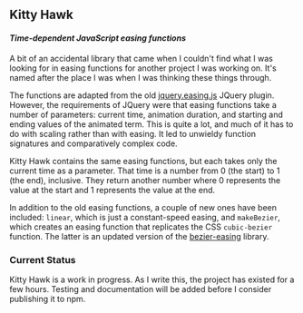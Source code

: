 ## Kitty Hawk
#### *Time-dependent JavaScript easing functions*

A bit of an accidental library that came when I couldn't find what I was looking for in easing functions for another project I was working on. It's named after the place I was when I was thinking these things through.

The functions are adapted from the old [jquery.easing.js][1] JQuery plugin. However, the requirements of JQuery were that easing functions take a number of parameters: current time, animation duration, and starting and ending values of the animated term. This is quite a lot, and much of it has to do with scaling rather than with easing. It led to unwieldy function signatures and comparatively complex code.

Kitty Hawk contains the same easing functions, but each takes only the current time as a parameter. That time is a number from 0 (the start) to 1 (the end), inclusive. They return another number where 0 represents the value at the start and 1 represents the value at the end.

In addition to the old easing functions, a couple of new ones have been included: `linear`, which is just a constant-speed easing, and `makeBezier`, which creates an easing function that replicates the CSS `cubic-bezier` function. The latter is an updated version of the [bezier-easing][2] library.

### Current Status

Kitty Hawk is a work in progress. As I write this, the project has existed for a few hours. Testing and documentation will be added before I consider publishing it to npm.

[1]: http://gsgd.co.uk/sandbox/jquery/easing/
[2]: https://github.com/gre/bezier-easing